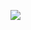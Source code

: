 ![](http://www.plantuml.com/plantuml/proxy?cache=no&src=https://raw.githubusercontent.com/oleksandrblazhko/ai204-kostetskij/laboratory-work-7/2-SoftwareDesign/2.7-PlantUML/UML-Activity.puml)

